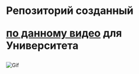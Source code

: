 <h1>Репозиторий созданный 

[по данному видео](https://www.youtube.com/watch?v=mU6anWqZJcc&t) для Университета</h1>

![Gif](https://i.imgur.com/D5qI6gw.gifv)